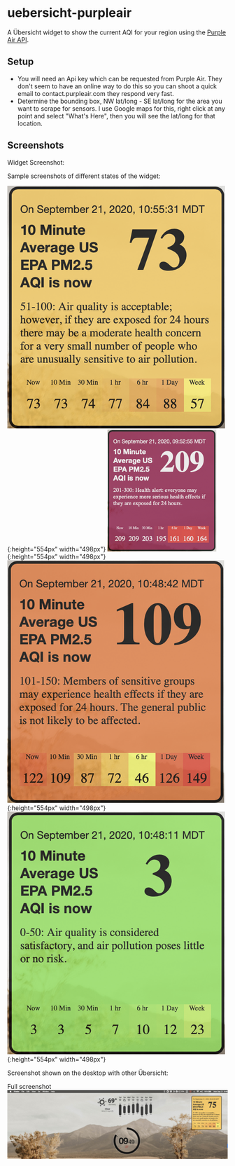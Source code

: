 # uebersicht-purpleair

A Übersicht widget to show the current AQI for your region using the [Purple Air API](http://api.purpleair.com/).

## Setup
  * You will need an Api key which can be requested from Purple Air. They don't seem to have an online way to do this so you can shoot a quick email to contact.purpleair.com they respond very fast.
  * Determine the bounding box, NW lat/long - SE lat/long for the area you want to scrape for sensors. I use Google maps for this, right click at any point and select "What's Here", then you will see the lat/long for that location.

## Screenshots

Widget Screenshot:

Sample screenshots of different states of the widget:

![Widget Screenshot](https://raw.githubusercontent.com/th3jamin/uebersicht-purpleair/master/screenshots/widget-screenshot.png){:height="554px" width="498px"}
![Widget1 Screenshot](https://raw.githubusercontent.com/th3jamin/uebersicht-purpleair/master/screenshots/widget1-screenshot.png){:height="554px" width="498px"}
![Widget2 Screenshot](https://raw.githubusercontent.com/th3jamin/uebersicht-purpleair/master/screenshots/widget2-screenshot.png){:height="554px" width="498px"}
![Widget3 Screenshot](https://raw.githubusercontent.com/th3jamin/uebersicht-purpleair/master/screenshots/widget3-screenshot.png){:height="554px" width="498px"}

Screenshot shown on the desktop with other Übersicht:

Full screenshot
![Resized](https://raw.githubusercontent.com/th3jamin/uebersicht-purpleair/master/screenshots/full-screenshot.png)
